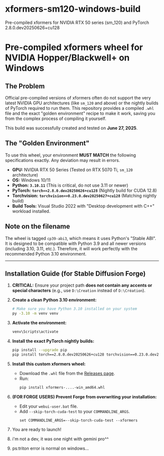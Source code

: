 # xformers-sm120-windows-build
Pre-compiled xformers for NVIDIA RTX 50 series (sm_120) and PyTorch 2.8.0.dev20250626+cu128

# Pre-compiled xformers wheel for NVIDIA Hopper/Blackwell+ on Windows

## The Problem

Official pre-compiled versions of xformers often do not support the very latest NVIDIA GPU architectures (like `sm_120` and above) or the nightly builds of PyTorch required to run them. This repository provides a compiled `.whl` file and the exact "golden environment" recipe to make it work, saving you from the complex process of compiling it yourself.

This build was successfully created and tested on **June 27, 2025**.

## The "Golden Environment"

To use this wheel, your environment **MUST MATCH** the following specifications exactly. Any deviation may result in errors.

*   **GPU:** NVIDIA RTX 50 Series (Tested on RTX 5070 Ti, `sm_120` architecture)
*   **OS:** Windows 10/11
*   **Python:** **`3.10.11`** (This is critical, do not use 3.11 or newer)
*   **PyTorch:** **`torch==2.8.0.dev20250626+cu128`** (Nightly build for CUDA 12.8)
*   **Torchvision:** **`torchvision==0.23.0.dev20250627+cu128`** (Matching nightly build)
*   **Build Tools:** Visual Studio 2022 with "Desktop development with C++" workload installed.

## Note on the filename
The wheel is tagged `cp39-abi3`, which means it uses Python's "Stable ABI". It is designed to be compatible with Python 3.9 and all newer versions (including 3.10, 3.11, etc.). Therefore, it will work perfectly with the recommended Python 3.10 environment.

---

## Installation Guide (for Stable Diffusion Forge)

1.  **CRITICAL:** Ensure your project path **does not contain any accents or special characters** (e.g., use `D:\Creation` instead of `D:\Création`).

2.  **Create a clean Python 3.10 environment:**
    ```bash
    # Make sure you have Python 3.10 installed on your system
    py -3.10 -m venv venv
    ```

3.  **Activate the environment:**
    ```bash
    venv\Scripts\activate
    ```

4.  **Install the exact PyTorch nightly builds:**
    ```bash
    pip install --upgrade pip
    pip install torch==2.8.0.dev20250626+cu128 torchvision==0.23.0.dev20250627+cu128 --index-url https://download.pytorch.org/whl/nightly/cu128
    ```

5.  **Install this custom xformers wheel:**
    *   Download the `.whl` file from the [Releases page](https://github.com/TheAsh111/xformers-sm120-windows-build/releases).
    *   Run:
        ```bash
        pip install xformers-....-win_amd64.whl
        ```

6.  **(FOR FORGE USERS) Prevent Forge from overwriting your installation:**
    *   Edit your `webui-user.bat` file.
    *   Add `--skip-torch-cuda-test` to your `COMMANDLINE_ARGS`.
        ```batch
        set COMMANDLINE_ARGS=--skip-torch-cuda-test --xformers
        ```

7.  You are ready to launch!

8.  i'm not a dev, it was one night with gemini pro^^
9.  ps:triton error is normal on windows...

